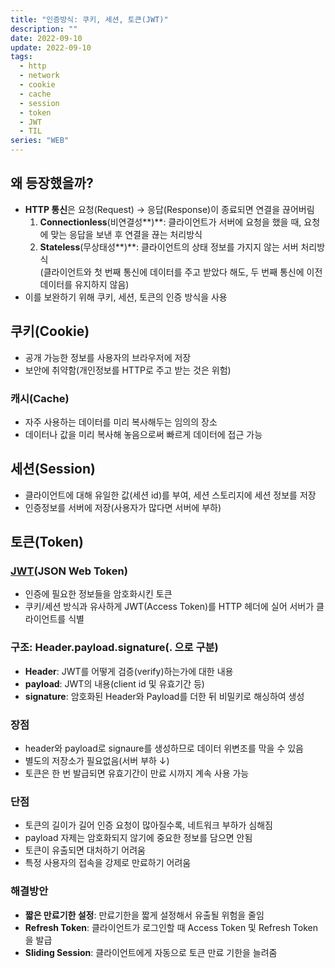 ```yaml
---
title: "인증방식: 쿠키, 세션, 토큰(JWT)"
description: ""
date: 2022-09-10
update: 2022-09-10
tags:
  - http
  - network
  - cookie
  - cache
  - session
  - token
  - JWT
  - TIL
series: "WEB"
---
```


## 왜 등장했을까?
- **HTTP 통신**은 요청(Request) → 응답(Response)이 종료되면 연결을 끊어버림
  1. **Connectionless**(비연결성**)**: 클라이언트가 서버에 요청을 했을 때, 요청에 맞는 응답을 보낸 후 연결을 끊는 처리방식
  2. **Stateless**(무상태성**)**: 클라이언트의 상태 정보를 가지지 않는 서버 처리방식<br/>(클라이언트와 첫 번째 통신에 데이터를 주고 받았다 해도, 두 번째 통신에 이전 데이터를 유지하지 않음)
- 이를 보완하기 위해 쿠키, 세션, 토큰의 인증 방식을 사용

## 쿠키(Cookie)
- 공개 가능한 정보를 사용자의 브라우저에 저장
- 보안에 취약함(개인정보를 HTTP로 주고 받는 것은 위험)

### 캐시(Cache)
- 자주 사용하는 데이터를 미리 복사해두는 임의의 장소
- 데이터나 값을 미리 복사해 놓음으로써 빠르게 데이터에 접근 가능

## 세션(Session)
- 클라이언트에 대해 유일한 값(세션 id)를 부여, 세션 스토리지에 세션 정보를 저장
- 인증정보를 서버에 저장(사용자가 많다면 서버에 부하)

## 토큰(Token)
### [JWT](https://jwt.io)(JSON Web Token)
- 인증에 필요한 정보들을 암호화시킨 토큰
- 쿠키/세션 방식과 유사하게 JWT(Access Token)를 HTTP 헤더에 실어 서버가 클라이언트를 식별

### 구조: Header.payload.signature(. 으로 구분)
- **Header**: JWT를 어떻게 검증(verify)하는가에 대한 내용
- **payload**: JWT의 내용(client id 및 유효기간 등)
- **signature**: 암호화된 Header와 Payload를 더한 뒤 비밀키로 해싱하여 생성

### 장점
- header와 payload로 signaure를 생성하므로 데이터 위변조를 막을 수 있음
- 별도의 저장소가 필요없음(서버 부하 ↓)
- 토큰은 한 번 발급되면 유효기간이 만료 시까지 계속 사용 가능

### 단점
- 토큰의 길이가 길어 인증 요청이 많아질수록, 네트워크 부하가 심해짐
- payload 자제는 암호화되지 않기에 중요한 정보를 담으면 안됨
- 토큰이 유출되면 대처하기 어려움
- 특정 사용자의 접속을 강제로 만료하기 어려움

### 해결방안
- **짧은 만료기한 설정**: 만료기한을 짧게 설정해서 유출될 위험을 줄임
- **Refresh Token**: 클라이언트가 로그인할 때 Access Token 및 Refresh Token을 발급
- **Sliding Session**: 클라이언트에게 자동으로 토큰 만료 기한을 늘려줌
